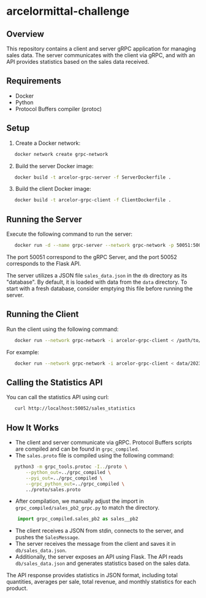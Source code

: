 # arcelormittal-challenge

## Overview

This repository contains a client and server gRPC application for managing sales data. The server communicates with the client via gRPC, and with an API provides statistics based on the sales data received.

## Requirements

- Docker
- Python
- Protocol Buffers compiler (protoc)

## Setup

1. Create a Docker network:

```bash
   docker network create grpc-network
```

2. Build the server Docker image:

```bash
   docker build -t arcelor-grpc-server -f ServerDockerfile .
```

3. Build the client Docker image:

```bash
   docker build -t arcelor-grpc-client -f ClientDockerfile .
```

## Running the Server

Execute the following command to run the server:

```bash
   docker run -d --name grpc-server --network grpc-network -p 50051:50051 -p 50052:50052 -v db:/app/db arcelor-grpc-server
```

The port 50051 correspond to the gRPC Server, and the port 50052 corresponds to the Flask API.

The server utilizes a JSON file `sales_data.json` in the `db` directory as its "database". By default, it is loaded with data from the `data` directory. To start with a fresh database, consider emptying this file before running the server.

## Running the Client

Run the client using the following command:

```bash
   docker run --network grpc-network -i arcelor-grpc-client < /path/to/local/json/file.json
```

For example:

```bash
   docker run --network grpc-network -i arcelor-grpc-client < data/2023/1/10/00261.json
```

## Calling the Statistics API

You can call the statistics API using curl:

```bash
   curl http://localhost:50052/sales_statistics
```

## How It Works

- The client and server communicate via gRPC. Protocol Buffers scripts are compiled and can be found in `grpc_compiled`.
- The `sales.proto` file is compiled using the following command:

```bash
   python3 -m grpc_tools.protoc -I../proto \
       --python_out=../grpc_compiled \
       --pyi_out=../grpc_compiled \
       --grpc_python_out=../grpc_compiled \
       ../proto/sales.proto
```

- After compilation, we manually adjust the import in `grpc_compiled/sales_pb2_grpc.py` to match the directory.
```python
    import grpc_compiled.sales_pb2 as sales__pb2
```
- The client receives a JSON from stdin, connects to the server, and pushes the `SalesMessage`.
- The server receives the message from the client and saves it in `db/sales_data.json`.
- Additionally, the server exposes an API using Flask. The API reads `db/sales_data.json` and generates statistics based on the sales data.

The API response provides statistics in JSON format, including total quantities, averages per sale, total revenue, and monthly statistics for each product.
